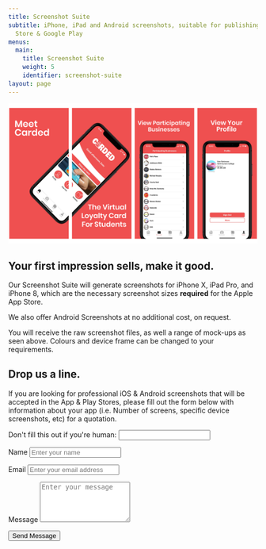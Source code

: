 ```yaml
---
title: Screenshot Suite
subtitle: iPhone, iPad and Android screenshots, suitable for publishing to App
  Store & Google Play
menus:
  main:
    title: Screenshot Suite
    weight: 5
    identifier: screenshot-suite
layout: page
---
```

![Screenshots Layout Example Image](/images/carded-screenshot-s-example-for-thunkable-templates.png)

## Your first impression sells, make it good.

Our Screenshot Suite will generate screenshots for iPhone X, iPad Pro, and iPhone 8, which are the necessary screenshot sizes **required** for the Apple App Store.

We also offer Android Screenshots at no additional cost, on request.

You will receive the raw screenshot files, as well a range of mock-ups as seen above. Colours and device frame can be changed to your requirements.

<section id="contact-form-home" class="block contact-block outer">
  <div class="inner">
  <div class="block-inside">
  <div class="block-header">
    <h2 class="block-title line-top">Drop us a line.</h2>
    <p class="block-subtitle">
      If you are looking for professional iOS & Android screenshots that will be accepted in the App & Play Stores, please fill out the form below with information about your app (i.e. Number of screens, specific device screenshots, etc) for a quotation.
    </p>
  </div>
  <!-- .block-header -->
  <div class="block-content">
    <form name="screenshot-suiteForm" method="POST" id="screenshot-suite-form" class="contact-form">
      <p class="screen-reader-text">
        <label>Don't fill this out if you're human: <input name="bot-field"></label>
      </p>
      <p class="form-row">
        <label class="form-label" for="contact-user-name">Name</label>
        <input type="text" name="name" id="contact-user-name" class="form-input" placeholder="Enter your name">
        <span class="input-focus" aria-hidden="true"></span>
      </p>
      <p class="form-row">
        <label class="form-label" for="contact-user-email">Email</label>
        <input type="email" name="email" id="contact-user-email" class="form-input" placeholder="Enter your email address">
        <span class="input-focus" aria-hidden="true"></span>
      </p>
      <p class="form-row">
        <label class="form-label" for="contact-message">Message</label>
        <textarea name="message" id="contact-message" class="form-textarea" rows="5" placeholder="Enter your message"></textarea>
        <span class="input-focus" aria-hidden="true"></span>
      </p>
      <input type="hidden" name="form-name" value="screenshot-suiteForm">
      <p class="form-row form-submit">
        <button type="submit" class="button">Send Message</button>
      </p>
    </form>
    <!-- .contact-form -->
  </div>
  <!-- .inner -->